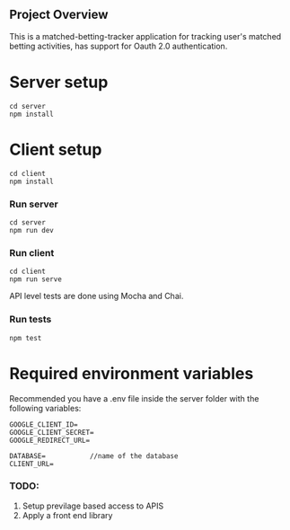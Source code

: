 ## Project Overview

This is a matched-betting-tracker application for tracking user's matched betting activities, has support for Oauth 2.0 authentication.

# Server setup

```
cd server
npm install
```

# Client setup

```
cd client
npm install
```

### Run server

```
cd server
npm run dev
```

### Run client

```
cd client
npm run serve
```

API level tests are done using Mocha and Chai. 

### Run tests

```
npm test
```


# Required environment variables

Recommended you have a .env file inside the server folder with the following variables:
```
GOOGLE_CLIENT_ID= 
GOOGLE_CLIENT_SECRET=
GOOGLE_REDIRECT_URL=

DATABASE=           //name of the database
CLIENT_URL=
```


### TODO:

1. Setup previlage based access to APIS
2. Apply a front end library
